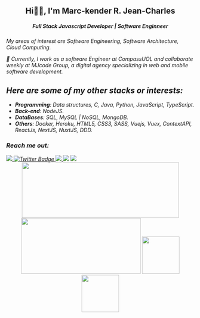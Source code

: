  <h2 align="center">Hi👋🏾, I'm Marc-kender R. Jean-Charles</h2>
<h5 align="center"> Full Stack Javascript Developer | Software Enginneer</h5>
<i>My areas of interest are Software Engineering, Software Architecture, Cloud Computing. <i/>

💼 Currently, I work as a software Engineer at *CompassUOL* and collaborate weekly at MJcode Group, a digital agency specializing in web and mobile software development.
## Here are some of my other stacks or interests:
- **Programming**: Data structures, C, Java, Python, JavaScript, TypeScript.
- **Back-end**: NodeJS.
- **DataBases**: SQL, MySQL | NoSQL, MongoDB.
- **Others**: Docker, Heroku, HTML5, CSS3, SASS, Vuejs, Vuex, ContextAPI, ReactJs, NextJS, NuxtJS, DDD.

### Reach me out:
 <div>
   <a href="https://www.linkedin.com/in/marckender" target="_blank">
      <img src="https://img.shields.io/badge/LinkedIn-0077B5?style=for-the-badge&logo=linkedin&logoColor=white" target="_blank">
   </a>
  <a href="https://twitter.com/makender103" target="_blank">
    <img src="https://img.shields.io/badge/Twitter-blue?style=for-the-badge&logo=twitter&logoColor=white" alt="Twitter Badge"/>
  </a>
<!--   <a href = "mailto:makender103@gmail.com"><img src="https://img.shields.io/badge/Gmail-D14836?style=for-the-badge&logo=gmail&logoColor=white" target="_blank"></a> -->
<!--   <a href="#"><img src="https://img.shields.io/badge/Discord-7289DA?style=for-the-badge&logo=discord&logoColor=white"></a> -->
   <a href="https://www.instagram.com/makender103/?hl=fr/" target="_blank">
     <img src="https://img.shields.io/badge/Instagram-E4405F?style=for-the-badge&logo=instagram&logoColor=white">
  </a>
 <a href="https://t.me/Makender103" target="_blank"><img src="https://img.shields.io/badge/Telegram-2CA5E0?style=for-the-badge&logo=telegram&logoColor=white"></a>
  <a href="http://marckender.me/" target="_blank"><img src="https://img.shields.io/badge/website-000000?style=for-the-badge&logo=About.me&logoColor=white"></a>
</div>

<div align="center">
<img height="150em" width="420em" src="https://github-profile-summary-cards.vercel.app/api/cards/profile-details?username=marckender&theme=tokyonight"/> 
<img height="150em" width="320em" src="https://github-readme-stats.vercel.app/api?username=marckender&show_icons=true&theme=tokyonight&include_all_commits=true&count_private=false&hide_border=true"/> <img height="100em" src="https://github-readme-stats.vercel.app/api/top-langs/?username=marckender&layout=compact&langs_count=7&theme=tokyonight&hide_border=true"/> <img height="100em" src="https://github-readme-streak-stats.herokuapp.com/?user=marckender&theme=tokyonight&hide_border=true"/>
</div>
